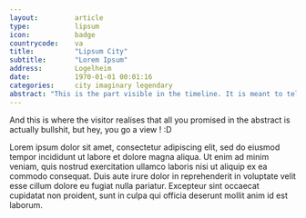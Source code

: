 ```yaml
---
layout:         article
type:           lipsum
icon:           badge
countrycode:    va
title:          "Lipsum City"
subtitle:       "Lorem Ipsum"
address:        Logelheim
date:           1970-01-01 00:01:16
categories:     city imaginary legendary
abstract: "This is the part visible in the timeline. It is meant to tell the user what this post is talking about and make him or her want to read it. So, be creative ;-)"
---
```


And this is where the visitor realises that all you promised in the abstract is actually bullshit, but hey, you go a view ! :D

Lorem ipsum dolor sit amet, consectetur adipiscing elit, sed do eiusmod tempor incididunt ut labore et dolore magna aliqua. Ut enim ad minim veniam, quis nostrud exercitation ullamco laboris nisi ut aliquip ex ea commodo consequat. Duis aute irure dolor in reprehenderit in voluptate velit esse cillum dolore eu fugiat nulla pariatur. Excepteur sint occaecat cupidatat non proident, sunt in culpa qui officia deserunt mollit anim id est laborum.

[jekyll]:      http://jekyllrb.com
[jekyll-gh]:   https://github.com/jekyll/jekyll
[jekyll-help]: https://github.com/jekyll/jekyll-help
